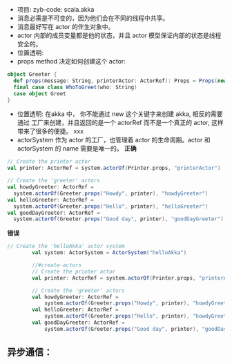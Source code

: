 
* 项目: zyb-code: scala.akka
* 消息必需是不可变的，因为他们会在不同的线程中共享。
* 消息最好写在 actor 的伴生对象中。
* actor 内部的成员变量都是他的状态，并且 actor 模型保证内部的状态是线程安全的。
* 位置透明:
* props method 决定如何创建这个 actor:
```scala
object Greeter {
  def props(message: String, printerActor: ActorRef): Props = Props(new Greeter(message, printerActor))
  final case class WhoToGreet(who: String)
  case object Greet
}
```
* 位置透明:
在akka 中， 你不能通过 new 这个关键字来创建 akka, 相反的需要通过 工厂来创建，并且返回的是一个 actorRef 而不是一个真正的 actor, 这样带来了很多的便捷。
xxx
* actorSystem 作为 actor 的工厂，也管理着 actor 的生命周期。actor 和 actorSystem 的 name 需要是唯一的。
**正确**
```scala
// Create the printer actor
val printer: ActorRef = system.actorOf(Printer.props, "printerActor")

// Create the 'greeter' actors
val howdyGreeter: ActorRef =
  system.actorOf(Greeter.props("Howdy", printer), "howdyGreeter")
val helloGreeter: ActorRef =
  system.actorOf(Greeter.props("Hello", printer), "helloGreeter")
val goodDayGreeter: ActorRef =
  system.actorOf(Greeter.props("Good day", printer), "goodDayGreeter")
```
**错误**
```scala
// Create the 'helloAkka' actor system
        val system: ActorSystem = ActorSystem("helloAkka")

        //#create-actors
        // Create the printer actor
        val printer: ActorRef = system.actorOf(Printer.props, "printerActor")

        // Create the 'greeter' actors
        val howdyGreeter: ActorRef =
            system.actorOf(Greeter.props("Howdy", printer), "howdyGreeter") //与下面的相同程序会报错
        val helloGreeter: ActorRef =
            system.actorOf(Greeter.props("Hello", printer), "howdyGreeter") //错误
        val goodDayGreeter: ActorRef =
            system.actorOf(Greeter.props("Good day", printer), "goodDayGreeter")
```
## 异步通信：

